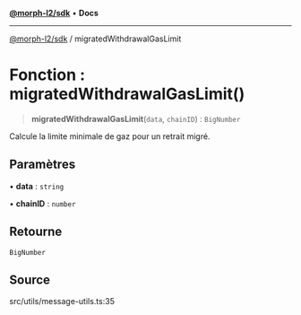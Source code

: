 [**@morph-l2/sdk**](../globals.md) • **Docs**

***

[@morph-l2/sdk](../globals.md) / migratedWithdrawalGasLimit

# Fonction : migratedWithdrawalGasLimit()

> **migratedWithdrawalGasLimit**(`data`, `chainID`) : `BigNumber`

Calcule la limite minimale de gaz pour un retrait migré.

## Paramètres

• **data** : `string`

• **chainID** : `number`

## Retourne

`BigNumber`

## Source

src/utils/message-utils.ts:35
